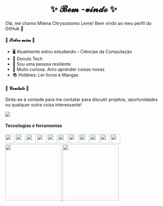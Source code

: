 <h1 align="center">  ✨ 𝓑𝓮𝓶 -𝓿𝓲𝓷𝓭𝓸  ✨  </h1>

Olá, me chamo Milena Chrysostomo Leme!
Bem vindo ao meu perfil do GitHub 👋

<h4> 💙 𝓢𝓸𝓫𝓻𝓮 𝓶𝓲𝓶 💙</h4>

- 🖥️ Atualmente estou estudando –  Ciências da Computação
- 🍩 Donuts Tech 
- 🌱 Sou uma pessoa resiliente
- 👀 Muito curiosa. Amo aprender coisas novas
- 📚 Hobbies: Ler livros e Mangas


<h4> 💙 𝓒𝓸𝓷𝓽𝓪𝓽𝓸 💙</h4>

Sinta-se à vontade para me contatar para discutir projetos, oportunidades ou qualquer outra coisa interessante!

<a href="https://www.linkedin.com/in/milenachrysostomoleme/">
  <img src="https://img.shields.io/badge/LinkedIn-0077B5?style=for-the-badge&logo=linkedin&logoColor=white" />
</a>

<h4>Tecnologias e ferramentas</h4>

<div>
  <img src="https://cdn.jsdelivr.net/gh/devicons/devicon@latest/icons/html5/html5-original-wordmark.svg" width="30px" />
  <img src="https://cdn.jsdelivr.net/gh/devicons/devicon@latest/icons/css3/css3-original-wordmark.svg" width="30px"  />
  <img src="https://cdn.jsdelivr.net/gh/devicons/devicon@latest/icons/javascript/javascript-original.svg" width="30px"  />
  <img src="https://cdn.jsdelivr.net/gh/devicons/devicon@latest/icons/git/git-original-wordmark.svg" width="30px"  />
  <img src="https://cdn.jsdelivr.net/gh/devicons/devicon@latest/icons/jest/jest-plain.svg" width="30px" />
  <img src="https://cdn.jsdelivr.net/gh/devicons/devicon@latest/icons/express/express-original.svg"  width="30px" />
  <img src="https://cdn.jsdelivr.net/gh/devicons/devicon@latest/icons/nestjs/nestjs-original-wordmark.svg" width="30px"  />
  <img src="https://cdn.jsdelivr.net/gh/devicons/devicon@latest/icons/postgresql/postgresql-original-wordmark.svg" width="30px"  />
  <img src="https://cdn.jsdelivr.net/gh/devicons/devicon@latest/icons/prisma/prisma-original-wordmark.svg" width="30px" />
  <img src="https://cdn.jsdelivr.net/gh/devicons/devicon@latest/icons/nginx/nginx-original.svg" width="30px" />
  <img src="https://cdn.jsdelivr.net/gh/devicons/devicon@latest/icons/docker/docker-plain-wordmark.svg" width="30px" />
</div>

<div>
<a href="https://github.com/MilenaCLeme">
<img loading="lazy" height="180em" src="https://github-readme-stats.vercel.app/api/top-langs/?username=MilenaCLeme&layout=compact&langs_count=7&theme=dracula"/>
<img loading="lazy" height="180em" src="https://github-readme-stats.vercel.app/api?username=sMilenaCLeme&show_icons=true&theme=dracula&include_all_commits=true&count_private=true"/>
</div>

<!--
**MilenaCLeme/MilenaCLeme** is a ✨ _special_ ✨ repository because its `README.md` (this file) appears on your GitHub profile.

Here are some ideas to get you started:

- 🔭 I’m currently working on ...
- 🌱 I’m currently learning ...
- 👯 I’m looking to collaborate on ...
- 🤔 I’m looking for help with ...
- 💬 Ask me about ...
- 📫 How to reach me: ...
- 😄 Pronouns: ...
- ⚡ Fun fact: ...
-->
